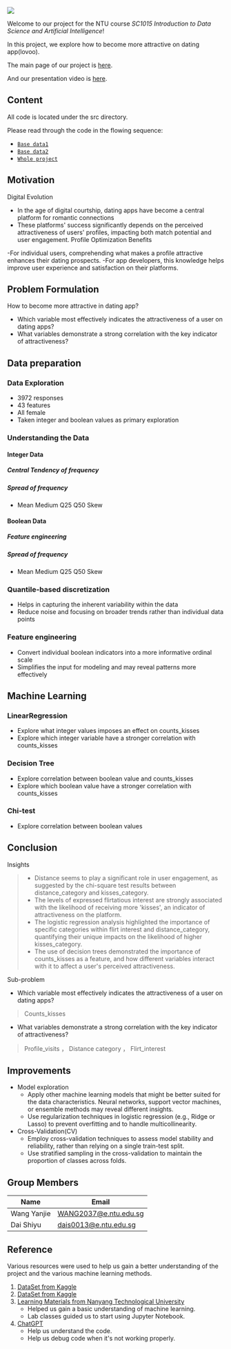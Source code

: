 ![](cover123.png)

Welcome to our project for the NTU course *SC1015 Introduction to Data Science and Artificial Intelligence*!

In this project, we explore how to become more attractive on dating app(lovoo).

The main page of our project is [here](https://wangkinga.github.io/).

And our presentation video is [here](https://www.youtube.com/watch?v=ILE9QUTryWs).

## Content

All code is located under the src directory.

Please read through the code in the flowing sequence:

- [`Base data1`](lovoo_v3_users_api-results.csv)
- [`Base data2`](lovoo_v3_users_instances.csv)
- [`Whole project`](1015P_gp7.ipynb)

## Motivation

Digital Evolution

- In the age of digital courtship, dating apps have become a central platform for romantic connections
- These platforms' success significantly depends on the perceived attractiveness of users' profiles, impacting both match potential and user engagement.
Profile Optimization Benefits

-For individual users, comprehending what makes a profile attractive enhances their dating prospects.
-For app developers, this knowledge helps improve user experience and satisfaction on their platforms.

## Problem Formulation

How to become more attractive in dating app?

- Which variable most effectively indicates the attractiveness of a user on dating apps?
- What variables demonstrate a strong correlation with the key indicator of attractiveness?

## Data preparation

### Data Exploration
- 3972 responses
- 43 features
- All female
- Taken integer and boolean values as primary exploration

### Understanding the Data

#### Integer Data

##### Central Tendency of frequency
##### Spread of frequency
- Mean Medium Q25 Q50 Skew

#### Boolean Data

##### Feature engineering
##### Spread of frequency
- Mean Medium Q25 Q50 Skew

### Quantile-based discretization

- Helps in capturing the inherent variability within the data
- Reduce noise and focusing on broader trends rather than individual data points

### Feature engineering

- Convert individual boolean indicators into a more informative ordinal scale
- Simplifies the input for modeling and may reveal patterns more effectively


## Machine Learning

### LinearRegression

- Explore what integer values imposes an effect on counts_kisses
- Explore which integer variable have a stronger correlation with counts_kisses

### Decision Tree

- Explore correlation between boolean value and counts_kisses
- Explore which boolean value have a stronger correlation with counts_kisses

### Chi-test

- Explore correlation between boolean values

## Conclusion

Insights 

> - Distance seems to play a significant role in user engagement, as suggested by the chi-square test results between distance_category and kisses_category.
> - The levels of expressed flirtatious interest are strongly associated with the likelihood of receiving more 'kisses', an indicator of attractiveness on the platform.
> - The logistic regression analysis highlighted the importance of specific categories within flirt interest and distance_category, quantifying their unique impacts on the likelihood of higher kisses_category.
> - The use of decision trees demonstrated the importance of counts_kisses as a feature, and how different variables interact with it to affect a user's perceived attractiveness.

Sub-problem
- Which variable most effectively indicates the attractiveness of a user on dating apps?
> Counts_kisses

- What variables demonstrate a strong correlation with the key indicator of attractiveness?
> Profile_visits ， Distance category ， Flirt_interest

## Improvements

- Model exploration
  - Apply other machine learning models that might be better suited for the data characteristics. Neural networks, support vector machines, or ensemble methods may reveal different insights.
  - Use regularization techniques in logistic regression (e.g., Ridge or Lasso) to prevent overfitting and to handle multicollinearity.
- Cross-Validation(CV)
  - Employ cross-validation techniques to assess model stability and reliability, rather than relying on a single train-test split.
  - Use stratified sampling in the cross-validation to maintain the proportion of classes across folds.

 ## Group Members

| Name | Email | 
| --- | --- | 
| Wang Yanjie | [WANG2037@e.ntu.edu.sg](mailto:WANG2037@e.ntu.edu.sg) |
| Dai Shiyu | [dais0013@e.ntu.edu.sg](mailto:dais0013@e.ntu.edu.sg) | 

## Reference

Various resources were used to help us gain a better understanding of the project and the various machine learning methods.

1. [DataSet from Kaggle](https://www.kaggle.com/datasets/utkarshx27/lovoo-dating-app-dataset)
2. [DataSet from Kaggle](https://www.kaggle.com/datasets/thedevastator/lovoo-v3-dating-app-user-profiles-and-statistics)
3. [Learning Materials from Nanyang Technological University](https://ntulearn.ntu.edu.sg/)
   - Helped us gain a basic understanding of machine learning.
   - Lab classes guided us to start using Jupyter Notebook.
4. [ChatGPT](https://chat.openai.com/)
   - Help us understand the code.
   - Help us debug code when it's not working properly.

